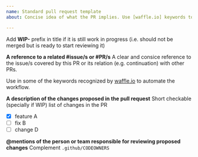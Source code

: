 ```yaml
---
name: Standard pull request template
about: Concise idea of what the PR implies. Use [waffle.io] keywords to automate management workflow at the same time

---
```


Add **WIP-** prefix in title if it is still work in progress (i.e. should not be merged but is ready to start reviewing it)

**A reference to a related #issue/s or #PR/s**
A clear and consice reference to the issue/s covered by this PR or its relation (e.g. continuation) with other PRs.

Use in some of the keywords recognized by [waffle.io] to automate the workflow.

**A description of the changes proposed in the pull request**
Short checkable (specially if WIP) list of changes in the PR

- [X] feature A
- [ ] fix B
- [ ] change D

**@mentions of the person or team responsible for reviewing proposed changes**
Complement ``.github/CODEOWNERS``


[waffle.io]:https://waffle.io/marketing-assets/documents/waffleio_cheatsheet_v1.pdf?utm_source=blog&utm_medium=cheatsheet-ctabutton&utm_campaign=cheatsheet